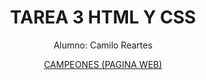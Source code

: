 <div align="center">
  
  # TAREA 3 HTML Y CSS
  <p>Alumno: Camilo Reartes</p>
  <a href="https://recamfx.github.io/Tarea-3-HTML-CSS-Apellido/">CAMPEONES (PAGINA WEB)</a>
</div>
